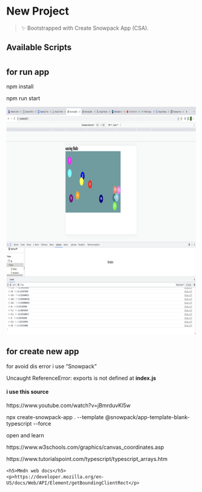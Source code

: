 # New Project

> ✨ Bootstrapped with Create Snowpack App (CSA).

## Available Scripts

### 
<h1></h1>


<h2>for run app </h2>
<p>npm install</p>
<p>npm run start</p>
<img src="./public/game.png" alt="Game" width="500" height="600">
<d/>
<h2>for create new app </h2>
<div>
    <p>for avoid dis error i use <q>Snowpack</q></p>
    <p>Uncaught ReferenceError: exports is not defined at <b>index.js</b></p>
</div>

<h4>i use this source</h4>
<div>
    <p>https://www.youtube.com/watch?v=jBmrduvKl5w</p>
    <p>npx create-snowpack-app . --template @snowpack/app-template-blank-typescript --force</p>
    <p>open and learn</p>
    <p>https://www.w3schools.com/graphics/canvas_coordinates.asp</p>
    <p>https://www.tutorialspoint.com/typescript/typescript_arrays.htm<p>

    <h5>Mmdn web docs</h5>
    <p>https://developer.mozilla.org/en-US/docs/Web/API/Element/getBoundingClientRect</p>
</div>